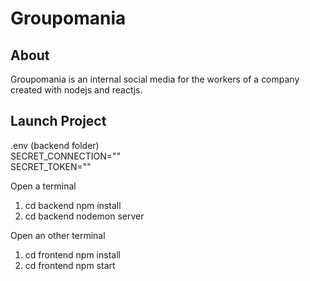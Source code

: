 # Groupomania

## About
Groupomania is an internal social media for the workers of a company created with nodejs and reactjs.


## Launch Project
.env (backend folder)  
SECRET_CONNECTION=""  
SECRET_TOKEN="" 


Open a terminal
1. cd backend npm install
2. cd backend nodemon server 

Open an other terminal
1. cd frontend npm install
2. cd frontend npm start

